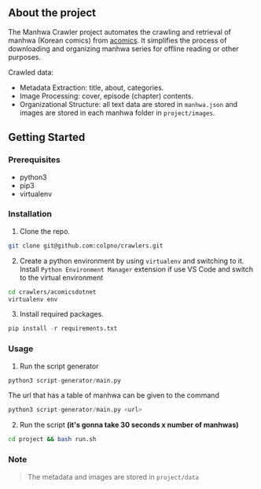 ## About the project

The Manhwa Crawler project automates the crawling and retrieval of manhwa (Korean comics) from [acomics](acomics.net). It simplifies the process of downloading and organizing manhwa series for offline reading or other purposes.

Crawled data:
- Metadata Extraction: title, about, categories.
- Image Processing: cover, episode (chapter) contents.
- Organizational Structure: all text data are stored in `manhwa.json` and images are stored in each manhwa folder in `project/images`.




## Getting Started

### Prerequisites

- python3
- pip3
- virtualenv

### Installation

1. Clone the repo.
```sh
git clone git@github.com:colpno/crawlers.git
```

2. Create a python environment by using `virtualenv` and switching to it. Install `Python Environment Manager` extension if use VS Code and switch to the virtual environment
```sh
cd crawlers/acomicsdotnet
virtualenv env
```

3. Install required packages.
```python
pip install -r requirements.txt
```

### Usage

1. Run the script generator
```python
python3 script-generator/main.py
```

The url that has a table of manhwa can be given to the command
```python
python3 script-generator/main.py <url>
```

2. Run the script **(it's gonna take 30 seconds x number of manhwas)**
```sh
cd project && bash run.sh
```

### Note

> The metadata and images are stored in `project/data`